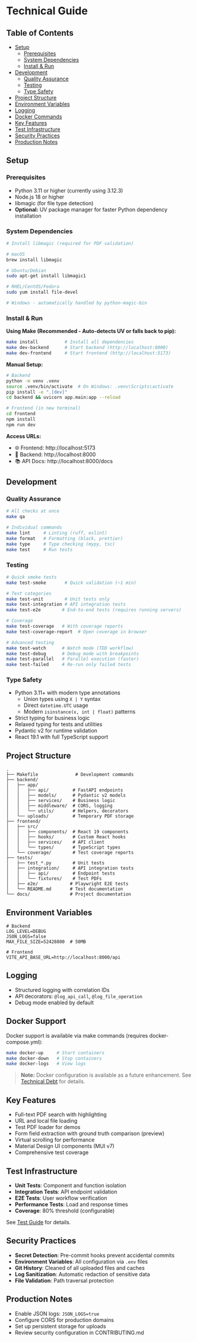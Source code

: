 # Technical Guide

## Table of Contents

- [Setup](#setup)
  - [Prerequisites](#prerequisites)
  - [System Dependencies](#system-dependencies)
  - [Install & Run](#install--run)
- [Development](#development)
  - [Quality Assurance](#quality-assurance)
  - [Testing](#testing)
  - [Type Safety](#type-safety)
- [Project Structure](#project-structure)
- [Environment Variables](#environment-variables)
- [Logging](#logging)
- [Docker Commands](#docker-commands)
- [Key Features](#key-features)
- [Test Infrastructure](#test-infrastructure)
- [Security Practices](#security-practices)
- [Production Notes](#production-notes)

## Setup

### Prerequisites
- Python 3.11 or higher (currently using 3.12.3)
- Node.js 18 or higher
- libmagic (for file type detection)
- **Optional:** UV package manager for faster Python dependency installation

### System Dependencies

```bash
# Install libmagic (required for PDF validation)

# macOS
brew install libmagic

# Ubuntu/Debian
sudo apt-get install libmagic1

# RHEL/CentOS/Fedora
sudo yum install file-devel

# Windows - automatically handled by python-magic-bin
```

### Install & Run

**Using Make (Recommended - Auto-detects UV or falls back to pip):**
```bash
make install          # Install all dependencies
make dev-backend      # Start backend (http://localhost:8000)
make dev-frontend     # Start frontend (http://localhost:5173)
```

**Manual Setup:**
```bash
# Backend
python -m venv .venv
source .venv/bin/activate  # On Windows: .venv\Scripts\activate
pip install -e ".[dev]"
cd backend && uvicorn app.main:app --reload

# Frontend (in new terminal)
cd frontend
npm install
npm run dev
```

**Access URLs:**
- 🌐 Frontend: http://localhost:5173
- 🔧 Backend: http://localhost:8000
- 📚 API Docs: http://localhost:8000/docs

## Development

### Quality Assurance
```bash
# All checks at once
make qa

# Individual commands
make lint     # Linting (ruff, eslint)
make format   # Formatting (black, prettier)
make type     # Type checking (mypy, tsc)
make test     # Run tests
```

### Testing
```bash
# Quick smoke tests
make test-smoke       # Quick validation (~1 min)

# Test categories
make test-unit        # Unit tests only
make test-integration # API integration tests
make test-e2e        # End-to-end tests (requires running servers)

# Coverage
make test-coverage   # With coverage reports
make test-coverage-report  # Open coverage in browser

# Advanced testing
make test-watch      # Watch mode (TDD workflow)
make test-debug      # Debug mode with breakpoints
make test-parallel   # Parallel execution (faster)
make test-failed     # Re-run only failed tests
```

### Type Safety
- Python 3.11+ with modern type annotations
  - Union types using `X | Y` syntax
  - Direct `datetime.UTC` usage
  - Modern `isinstance(x, int | float)` patterns
- Strict typing for business logic
- Relaxed typing for tests and utilities
- Pydantic v2 for runtime validation
- React 19.1 with full TypeScript support

## Project Structure

```
.
├── Makefile              # Development commands
├── backend/
│   ├── app/
│   │   ├── api/         # FastAPI endpoints
│   │   ├── models/      # Pydantic v2 models
│   │   ├── services/    # Business logic
│   │   ├── middleware/  # CORS, logging
│   │   └── utils/       # Helpers, decorators
│   └── uploads/         # Temporary PDF storage
├── frontend/
│   ├── src/
│   │   ├── components/  # React 19 components
│   │   ├── hooks/       # Custom React hooks
│   │   ├── services/    # API client
│   │   └── types/       # TypeScript types
│   └── coverage/        # Test coverage reports
├── tests/
│   ├── test_*.py        # Unit tests
│   ├── integration/     # API integration tests
│   │   ├── api/         # Endpoint tests
│   │   └── fixtures/    # Test PDFs
│   ├── e2e/            # Playwright E2E tests
│   └── README.md       # Test documentation
└── docs/               # Project documentation
```

## Environment Variables

```env
# Backend
LOG_LEVEL=DEBUG
JSON_LOGS=false
MAX_FILE_SIZE=52428800  # 50MB

# Frontend  
VITE_API_BASE_URL=http://localhost:8000/api
```

## Logging

- Structured logging with correlation IDs
- API decorators: `@log_api_call`, `@log_file_operation`
- Debug mode enabled by default

## Docker Support

Docker support is available via make commands (requires docker-compose.yml):

```bash
make docker-up     # Start containers
make docker-down   # Stop containers
make docker-logs   # View logs
```

> **Note:** Docker configuration is available as a future enhancement. See [Technical Debt](TECHNICAL_DEBT.md) for details.

## Key Features

- Full-text PDF search with highlighting
- URL and local file loading
- Test PDF loader for demos
- Form field extraction with ground truth comparison (preview)
- Virtual scrolling for performance
- Material Design UI components (MUI v7)
- Comprehensive test coverage

## Test Infrastructure

- **Unit Tests**: Component and function isolation
- **Integration Tests**: API endpoint validation
- **E2E Tests**: User workflow verification
- **Performance Tests**: Load and response times
- **Coverage**: 80% threshold (configurable)

See [Test Guide](../tests/README.md) for details.

## Security Practices

- **Secret Detection**: Pre-commit hooks prevent accidental commits
- **Environment Variables**: All configuration via `.env` files
- **Git History**: Cleaned of all uploaded files and caches
- **Log Sanitization**: Automatic redaction of sensitive data
- **File Validation**: Path traversal protection

## Production Notes

- Enable JSON logs: `JSON_LOGS=true`
- Configure CORS for production domains
- Set up persistent storage for uploads
- Review security configuration in CONTRIBUTING.md